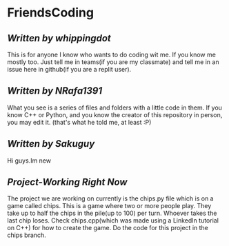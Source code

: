 # FriendsCoding
## *Written by whippingdot*
This is for anyone I know who wants to do coding wit me. If you know me mostly too. Just tell me in teams(if you are my classmate) and tell me in an issue here in github(if you are a replit user).

## *Written by NRafa1391*
What you see is a series of files and folders with a little code in them. If you know C++ or Python, and you know the creator of this repository in person, you may edit it. 
(that's what he told me, at least :P)

## *Written by Sakuguy*
Hi guys.Im new

## *Project-Working Right Now*
The project we are working on currently is the chips.py file which is on a game called chips. This is a game where two or more people play. They take up to half the chips in the pile(up to 100) per turn. Whoever takes the last chip loses. Check chips.cpp(which was made using a LinkedIn tutorial on C++) for how to create the game. Do the code for this project in the chips branch.
